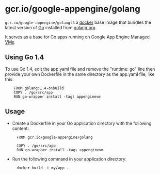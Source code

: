 # gcr.io/google-appengine/golang

`gcr.io/google-appengine/golang` is a [docker](https://docker.io) base image
that bundles the latest version of [Go](http://golang.org) installed from
[golang.org](http://golang.org/doc/install/).

It serves as a base for Go apps running on Google App Engine
[Managed VMs](https://cloud.google.com/appengine/docs/go/managed-vms/).

## Using Go 1.4

To use Go 1.4, edit the app.yaml file and remove the "runtime: go" line then
provide your own Dockerfile in the same directory as the app.yaml file, like this:

        FROM golang:1.4-onbuild
        COPY . /go/src/app
        RUN go-wrapper install -tags appenginevm

## Usage

- Create a Dockerfile in your Go application directory with the following content:

        FROM gcr.io/google-appengine/golang

        COPY . /go/src/app
        RUN go-wrapper install -tags appenginevm

- Run the following command in your application directory:

        docker build -t my/app .
